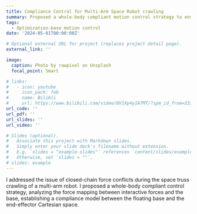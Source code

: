 ```yaml
---
title: Compliance Control for Multi-Arm Space Robot crawling
summary: Proposed a whole-body compliant motion control strategy to ensure stable contact between the end-effector gripper and the space truss.
tags:
  - Optimization-base motion control
date: '2024-05-01T00:00:00Z'

# Optional external URL for project (replaces project detail page).
external_link: ''

image:
  caption: Photo by rawpixel on Unsplash
  focal_point: Smart

# links:
#   - icon: youtube
#     icon_pack: fab
#     name: Bilibli
#     url: https://www.bilibili.com/video/BV1Xp4y1A7MT/?spm_id_from=333.999.0.0
url_code: ''
url_pdf: ''
url_slides: ''
url_video: ''

# Slides (optional).
#   Associate this project with Markdown slides.
#   Simply enter your slide deck's filename without extension.
#   E.g. `slides = "example-slides"` references `content/slides/example-slides.md`.
#   Otherwise, set `slides = ""`.
# slides: example
---
```


I addressed the issue of closed-chain force conflicts during the space truss crawling of a multi-arm robot. I proposed a whole-body compliant control strategy, analyzing the force mapping between interactive forces and the base, establishing a compliance model between the floating base and the end-effector Cartesian space.
